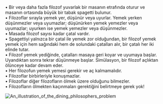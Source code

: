 • Bir veya daha fazla filozof yuvarlak bir masanın etrafında oturur ve masanın ortasında büyük bir tabak spagetti bulunur.
</br> • Filozoflar sırayla yemek yer, düşünür veya uyurlar. Yemek yerken düşünmezler veya uyumazlar; düşünürken yemek yemezler veya uyumazlar; uyurken ise yemek yemezler veya düşünmezler.
</br> • Masada filozof sayısı kadar çatal vardır.
</br> • Spagettiyi yalnızca bir çatal ile yemek zor olduğundan, bir filozof yemek yemek için hem sağındaki hem de solundaki çatalları alır, bir çatalı her iki elinde tutar.
</br> • Filozof yemek yediğinde, çatalları masaya geri koyar ve uyumaya başlar. Uyandıktan sonra tekrar düşünmeye başlar. Simülasyon, bir filozof açlıktan ölünceye kadar devam eder.
</br> • Her filozofun yemek yemesi gerekir ve aç kalmamalıdır.
</br> • Filozoflar birbirleriyle konuşmazlar.
</br> • Filozoflar diğer filozofların ölmek üzere olduğunu bilmezler.
</br> • Filozofların ölmekten kaçınmaları gerektiğini belirtmeye gerek yok!

![An_illustration_of_the_dining_philosophers_problem](https://github.com/user-attachments/assets/c60a136c-432c-4c33-ad3e-11bbe9535700)
